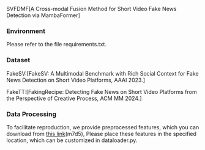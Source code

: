 SVFDMF[A Cross-modal Fusion Method for Short Video Fake News Detection via MambaFormer]

### Environment
Please refer to the file requirements.txt.

### Dataset
FakeSV:[FakeSV: A Multimodal Benchmark with Rich Social Context for Fake News Detection on Short Video Platforms, AAAI 2023.]

FakeTT:[FakingRecipe: Detecting Fake News on Short Video Platforms from the Perspective of Creative Process, ACM MM 2024.]

### Data Processing
To facilitate reproduction, we provide preprocessed features, which you can download from [this link](https://pan.baidu.com/s/1lkV9GFUwbKJvf1shZR3pVg)(m7d5), Please place these features in the specified location, which can be customized in dataloader.py.

